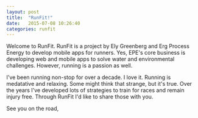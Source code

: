 ```yaml
---
layout: post
title:  "RunFit!"
date:   2015-07-08 10:26:40
categories: runfit
---
```


Welcome to RunFit. RunFit is a project by Ely Greenberg and Erg Process Energy to develop mobile apps for runners. Yes, EPE's core business is developing web and mobile apps to solve water and environmental challenges. However, running is a passion as well. 

I've been running non-stop for over a decade. I love it. Running is medatative and relaxing. Some might think that strange, but it's true. Over the years I've developed lots of strategies to train for races and remain injury free. Through RunFit I'd like to share those with you. 

See you on the road, 



